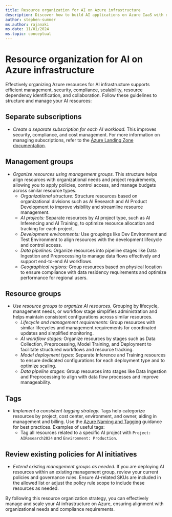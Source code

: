 ```yaml
---
title: Resource organization for AI on Azure infrastructure
description: Discover how to build AI applications on Azure IaaS with detailed recommendations, architecture guides, and best practices.
author: stephen-sumner
ms.author: rajanaki
ms.date: 11/01/2024
ms.topic: conceptual
---
```


# Resource organization for AI on Azure infrastructure

Effectively organizing Azure resources for AI infrastructure supports efficient management, security, compliance, scalability, resource dependency identification, and collaboration. Follow these guidelines to structure and manage your AI resources:

## Separate subscriptions

- *Create a separate subscription for each AI workload.* This improves security, compliance, and cost management. For more information on managing subscriptions, refer to the [Azure Landing Zone documentation](https://learn.microsoft.com/en-us/azure/cloud-adoption-framework/ready/landing-zone/).

## Management groups

- *Organize resources using management groups.* This structure helps align resources with organizational needs and project requirements, allowing you to apply policies, control access, and manage budgets across similar resource types.
  - *Organizational structure:* Structure resources based on organizational divisions such as AI Research and AI Product Development to improve visibility and streamline resource management.
  - *AI projects:* Separate resources by AI project type, such as AI Inferencing and AI Training, to optimize resource allocation and tracking for each project.
  - *Development environments:* Use groupings like Dev Environment and Test Environment to align resources with the development lifecycle and control access.
  - *Data pipelines:* Organize resources into pipeline stages like Data Ingestion and Preprocessing to manage data flows effectively and support end-to-end AI workflows.
  - *Geographical regions:* Group resources based on physical location to ensure compliance with data residency requirements and optimize performance for regional users.

## Resource groups

- *Use resource groups to organize AI resources.* Grouping by lifecycle, management needs, or workflow stage simplifies administration and helps maintain consistent configurations across similar resources.
  - *Lifecycle and management requirements:* Group resources with similar lifecycles and management requirements for coordinated updates and simplified monitoring.
  - *AI workflow stages:* Organize resources by stages such as Data Collection, Preprocessing, Model Training, and Deployment to facilitate structured workflows and resource tracking.
  - *Model deployment types:* Separate Inference and Training resources to ensure dedicated configurations for each deployment type and to optimize scaling.
  - *Data pipeline stages:* Group resources into stages like Data Ingestion and Preprocessing to align with data flow processes and improve manageability.

## Tags

- *Implement a consistent tagging strategy.* Tags help categorize resources by project, cost center, environment, and owner, aiding in management and billing. Use the [Azure Naming and Tagging](https://learn.microsoft.com/en-us/azure/cloud-adoption-framework/ready/azure-best-practices/naming-and-tagging) guidance for best practices. Examples of useful tags:
  - Tag all resources related to a specific AI project with `Project: AIResearch2024` and `Environment: Production`.

## Review existing policies for AI initiatives

- *Extend existing management groups as needed.* If you are deploying AI resources within an existing management group, review your current policies and governance rules. Ensure AI-related SKUs are included in the allowed list or adjust the policy rule scope to include these resources as needed.

By following this resource organization strategy, you can effectively manage and scale your AI infrastructure on Azure, ensuring alignment with organizational needs and compliance requirements.